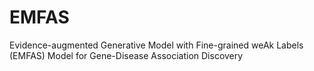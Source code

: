 # EMFAS
Evidence-augmented Generative Model with Fine-grained weAk Labels (EMFAS) Model for Gene-Disease Association Discovery
